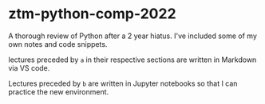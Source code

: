 # ztm-python-comp-2022

A thorough review of Python after a 2 year hiatus. I've included some of my own notes and code snippets.

lectures preceded by `a` in their respective sections are written in Markdown via VS code.

Lectures preceded by `b` are written in Jupyter notebooks so that I can practice the new environment.
